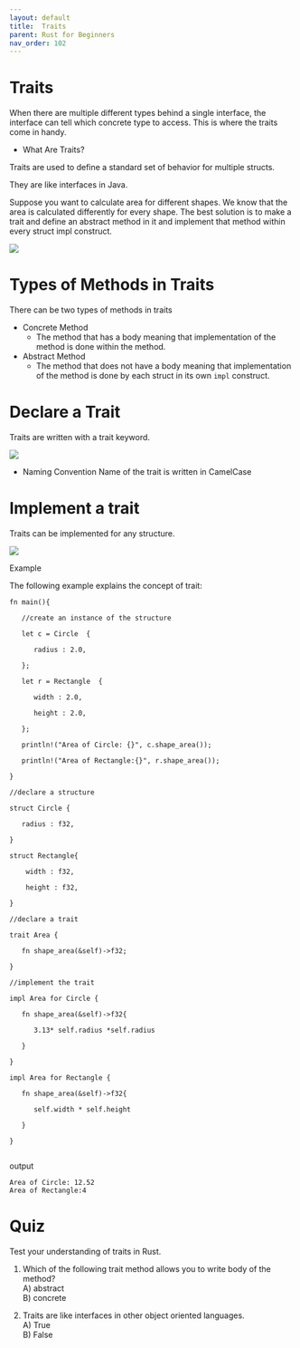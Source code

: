```yaml
---
layout: default
title:  Traits
parent: Rust for Beginners
nav_order: 102
---
```



# Traits

When there are multiple different types behind a single interface, the interface can tell which concrete type to access. 
This is where the traits come in handy.

- What Are Traits? 

Traits are used to define a standard set of behavior for multiple structs.

They are like interfaces in Java.

Suppose you want to calculate area for different shapes. We know that the area is calculated differently for every shape. The best solution is to make a trait and define an abstract method in it and implement that method within every struct impl construct.


![](https://raw.githubusercontent.com/sangam14/RustLabs/master/img/traits-example.png)

# Types of Methods in Traits 

There can be two types of methods in traits

- Concrete Method
   - The method that has a body meaning that implementation of the method is done within the method.
- Abstract Method
   - The method that does not have a body meaning that implementation of the method is done by each struct in its own `impl` construct.
       
       
# Declare a Trait 

Traits are written with a trait keyword.

![](https://raw.githubusercontent.com/sangam14/RustLabs/master/img/traits-syntax.png)

- Naming Convention
    Name of the trait is written in CamelCase

# Implement a trait

Traits can be implemented for any structure.

![](https://raw.githubusercontent.com/sangam14/RustLabs/master/img/traits-syntax-impl.png)

Example 

The following example explains the concept of trait:

```
fn main(){

   //create an instance of the structure

   let c = Circle  {

      radius : 2.0,

   };

   let r = Rectangle  {

      width : 2.0,

      height : 2.0,

   };

   println!("Area of Circle: {}", c.shape_area());

   println!("Area of Rectangle:{}", r.shape_area());

}

//declare a structure

struct Circle {

   radius : f32,

}

struct Rectangle{

    width : f32,

    height : f32,

}

//declare a trait

trait Area {

   fn shape_area(&self)->f32;

}

//implement the trait

impl Area for Circle {

   fn shape_area(&self)->f32{

      3.13* self.radius *self.radius

   }

}

impl Area for Rectangle {

   fn shape_area(&self)->f32{

      self.width * self.height

   }

}


```
output 

```
Area of Circle: 12.52
Area of Rectangle:4

```
# Quiz 
Test your understanding of traits in Rust.

1. Which of the following trait method allows you to write body of the method? <br>
A) abstract <br>
B) concrete <br>

2. Traits are like interfaces in other object oriented languages. <br>
A) True <br>
B) False <br>









    


